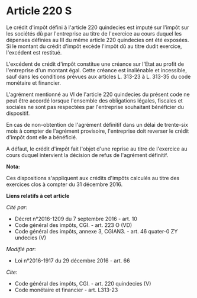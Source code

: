 # Article 220 S

Le crédit d'impôt défini à l'article 220 quindecies est imputé sur l'impôt sur les sociétés dû par l'entreprise au titre de
l'exercice au cours duquel les dépenses définies au III du même article 220 quindecies ont été exposées. Si le montant du
crédit d'impôt excède l'impôt dû au titre dudit exercice, l'excédent est restitué. 

L'excédent de crédit d'impôt constitue une créance sur l'Etat au profit de l'entreprise d'un montant égal. Cette créance est
inaliénable et incessible, sauf dans les conditions prévues aux articles L. 313-23 à L. 313-35 du code monétaire et
financier. 

L'agrément mentionné au VI de l'article 220 quindecies du présent code ne peut être accordé lorsque l'ensemble des
obligations légales, fiscales et sociales ne sont pas respectées par l'entreprise souhaitant bénéficier du dispositif. 

En cas de non-obtention de l'agrément définitif dans un délai de trente-six mois à compter de l'agrément provisoire,
l'entreprise doit reverser le crédit d'impôt dont elle a bénéficié. 

A défaut, le crédit d'impôt fait l'objet d'une reprise au titre de l'exercice au cours duquel intervient la décision de refus
de l'agrément définitif.

**Nota:**

Ces dispositions s'appliquent aux crédits d'impôts calculés au titre des exercices clos à compter du 31 décembre 2016.

**Liens relatifs à cet article**

_Cité par_:

  - Décret n°2016-1209 du 7 septembre 2016 - art. 10
  - Code général des impôts, CGI. - art. 223 O (VD)
  - Code général des impôts, annexe 3, CGIAN3. - art. 46 quater-0 ZY undecies (V)

_Modifié par_:

  - Loi n°2016-1917 du 29 décembre 2016 - art. 66

_Cite_:

  - Code général des impôts, CGI. - art. 220 quindecies (V)
  - Code monétaire et financier - art. L313-23
